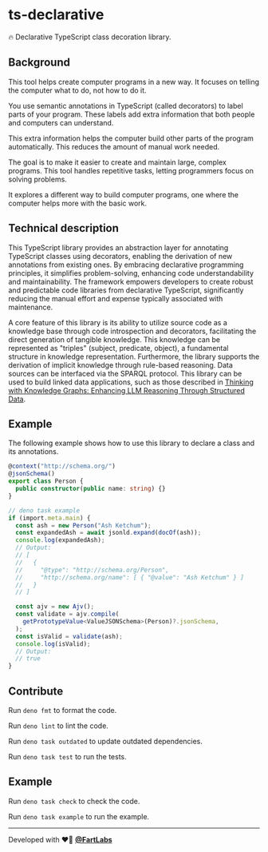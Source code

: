 # ts-declarative

🔥 Declarative TypeScript class decoration library.

## Background

This tool helps create computer programs in a new way. It focuses on telling the
computer what to do, not how to do it.

You use semantic annotations in TypeScript (called decorators) to label parts of
your program. These labels add extra information that both people and computers
can understand.

This extra information helps the computer build other parts of the program
automatically. This reduces the amount of manual work needed.

The goal is to make it easier to create and maintain large, complex programs.
This tool handles repetitive tasks, letting programmers focus on solving
problems.

It explores a different way to build computer programs, one where the computer
helps more with the basic work.

## Technical description

This TypeScript library provides an abstraction layer for annotating TypeScript
classes using decorators, enabling the derivation of new annotations from
existing ones. By embracing declarative programming principles, it simplifies
problem-solving, enhancing code understandability and maintainability. The
framework empowers developers to create robust and predictable code libraries
from declarative TypeScript, significantly reducing the manual effort and
expense typically associated with maintenance.

A core feature of this library is its ability to utilize source code as a
knowledge base through code introspection and decorators, facilitating the
direct generation of tangible knowledge. This knowledge can be represented as
"triples" (subject, predicate, object), a fundamental structure in knowledge
representation. Furthermore, the library supports the derivation of implicit
knowledge through rule-based reasoning. Data sources can be interfaced via the
SPARQL protocol. This library can be used to build linked data applications,
such as those described in
[Thinking with Knowledge Graphs: Enhancing LLM Reasoning Through Structured Data](https://arxiv.org/html/2412.10654v1).

## Example

The following example shows how to use this library to declare a class and its
annotations.

```ts
@context("http://schema.org/")
@jsonSchema()
export class Person {
  public constructor(public name: string) {}
}

// deno task example
if (import.meta.main) {
  const ash = new Person("Ash Ketchum");
  const expandedAsh = await jsonld.expand(docOf(ash));
  console.log(expandedAsh);
  // Output:
  // [
  //   {
  //     "@type": "http://schema.org/Person",
  //     "http://schema.org/name": [ { "@value": "Ash Ketchum" } ]
  //   }
  // ]

  const ajv = new Ajv();
  const validate = ajv.compile(
    getPrototypeValue<ValueJSONSchema>(Person)?.jsonSchema,
  );
  const isValid = validate(ash);
  console.log(isValid);
  // Output:
  // true
}
```

## Contribute

Run `deno fmt` to format the code.

Run `deno lint` to lint the code.

Run `deno task outdated` to update outdated dependencies.

Run `deno task test` to run the tests.

## Example

Run `deno task check` to check the code.

Run `deno task example` to run the example.

---

Developed with ❤️‍🔥 [**@FartLabs**](https://github.com/FartLabs)
